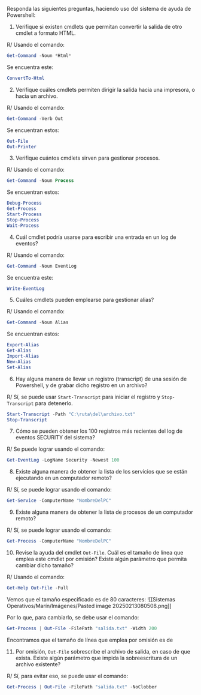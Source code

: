 Responda las siguientes preguntas, haciendo uso del sistema de ayuda de Powershell:

1. Verifique si existen cmdlets que permitan convertir la salida de otro cmdlet a formato HTML.
	
R/ Usando el comando:
```Powershell
Get-Command -Noun *Html*	
```

Se encuentra este:
```Powershell
ConvertTo-Html
```
	
2. Verifique cuáles cmdlets permiten dirigir la salida hacia una impresora, o hacia un archivo.
	
R/ Usando el comando:
```Powershell
Get-Command -Verb Out
```

Se encuentran estos:
```Powershell
Out-File
Out-Printer
```
	
3. Verifique cuántos cmdlets sirven para gestionar procesos.
	
R/ Usando el comando:
```Powershell
Get-Command -Noun Process
```

Se encuentran estos:
```Powershell
Debug-Process
Get-Process
Start-Process
Stop-Process
Wait-Process
```
	
4. Cuál cmdlet podría usarse para escribir una entrada en un log de eventos?
	
R/ Usando el comando:
```Powershell
Get-Command -Noun EventLog
```

Se encuentra este:
```Powershell
Write-EventLog
```
	
5. Cuáles cmdlets pueden emplearse para gestionar alias?
	
R/ Usando el comando:
```Powershell
Get-Command -Noun Alias
```

Se encuentran estos:
```Powershell
Export-Alias
Get-Alias
Import-Alias
New-Alias
Set-Alias
```
	
6. Hay alguna manera de llevar un registro (transcript) de una sesión de Powershell, y de grabar dicho registro en un archivo?
	
R/ Sí, se puede usar `Start-Transcript` para iniciar el registro y `Stop-Transcript` para detenerlo.
```Powershell
Start-Transcript -Path "C:\ruta\del\archivo.txt"
Stop-Transcript
```
	
7. Cómo se pueden obtener los 100 registros más recientes del log de eventos SECURITY del sistema?
	
R/ Se puede lograr usando el comando:
```Powershell
Get-EventLog -LogName Security -Newest 100
```
	
8. Existe alguna manera de obtener la lista de los servicios que se están ejecutando en un computador remoto?
	
R/ Sí, se puede lograr usando el comando:
```Powershell
Get-Service -ComputerName "NombreDelPC"
```
	
9. Existe alguna manera de obtener la lista de procesos de un computador remoto?
	
R/ Sí, se puede lograr usando el comando:
```Powershell
Get-Process -ComputerName "NombreDelPC"
```
	
10. Revise la ayuda del cmdlet `Out-File`. Cuál es el tamaño de línea que emplea este cmdlet por omisión? Existe algún parámetro que permita cambiar dicho tamaño?
	
R/ Usando el comando:
```Powershell
Get-Help Out-File -Full
```

Vemos que el tamaño especificado es de 80 caracteres:
![[Sistemas Operativos/Marín/Imágenes/Pasted image 20250213080508.png]]

Por lo que, para cambiarlo, se debe usar el comando:
```Powershell
Get-Process | Out-File -FilePath "salida.txt" -Width 200
```

Encontramos que el tamaño de línea que emplea por omisión es de 
	
11. Por omisión, `Out-File` sobrescribe el archivo de salida, en caso de que exista. Existe algún parámetro que impida la sobreescritura de un archivo existente?
	
R/ Sí, para evitar eso, se puede usar el comando:
```Powershell
Get-Process | Out-File -FilePath "salida.txt" -NoClobber
```
